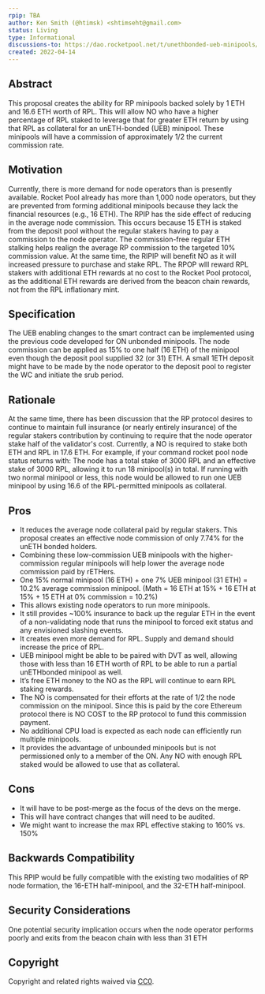 ```yaml
---
rpip: TBA
author: Ken Smith (@htimsk) <shtimseht@gmail.com>
status: Living
type: Informational
discussions-to: https://dao.rocketpool.net/t/unethbonded-ueb-minipools/447 
created: 2022-04-14
---
```

 
## Abstract
This proposal creates the ability for RP minipools backed solely by 1 ETH and 16.6 ETH worth of RPL. This will allow NO who have a higher percentage of RPL staked to leverage that for greater ETH return by using that RPL as collateral for an unETH-bonded (UEB) minipool. These minipools will have a commission of approximately 1/2 the current commission rate.
 
## Motivation
Currently, there is more demand for node operators than is presently available. Rocket Pool already has more than 1,000 node operators, but they are prevented from forming additional minipools because they lack the financial resources (e.g., 16 ETH). The RPIP has the side effect of reducing in the average node commission.  This occurs because 15 ETH is staked from the deposit pool without the regular stakers having to pay a commission to the node operator.  The commission-free regular ETH stalking helps realign the average RP commission to the targeted 10% commission value. 
At the same time, the RIPIP will benefit NO as it will increased pressure to purchase and stake RPL. The RPOP wlll reward RPL stakers with additional ETH rewards at no cost to the Rocket Pool protocol, as the additional ETH rewards are derived from the beacon chain rewards, not from the RPL inflationary mint. 
 
## Specification
The UEB enabling changes to the smart contract can be implemented using the previous code developed for ON unbonded minipools. The node commission can be applied as 15% to one half (16 ETH) of the minipool even though the deposit pool supplied 32 (or 31) ETH. A small 1ETH deposit might have to be made by the node operator to the deposit pool to register the WC and initiate the srub period.
 
## Rationale
At the same time, there has been discussion that the RP protocol desires to continue to maintain full insurance (or nearly entirely insurance) of the regular stakers contribution by continuing to require that the node operator stake half of the validator's cost. Currently, a NO is required to stake both ETH and RPL in 17.6 ETH.
For example, if your command rocket pool node status returns with: The node has a total stake of 3000 RPL and an effective stake of 3000 RPL, allowing it to run 18 minipool(s) in total. If running with two normal minipool or less, this node would be allowed to run one UEB minipool by using 16.6 of the RPL-permitted minipools as collateral.

## Pros

* It reduces the average node collateral paid by regular stakers. This proposal creates an effective node commission of only 7.74% for the unETH bonded holders.
* Combining these low-commission UEB minipools with the higher-commission regular minipools will help lower the average node commission paid by rETHers.
* One 15% normal minipool (16 ETH) + one 7% UEB minipool (31 ETH) = 10.2% average commission minipool. (Math = 16 ETH at 15% + 16 ETH at 15% + 15 ETH at 0% commission = 10.2%)
* This allows existing node operators to run more minipools.
* It still provides ~100% insurance to back up the regular ETH in the event of a non-validating node that runs the minipool to forced exit status and any envisioned slashing events. 
* It creates even more demand for RPL. Supply and demand should increase the price of RPL.
* UEB minipool might be able to be paired with DVT as well, allowing those with less than 16 ETH worth of RPL to be able to run a partial unETHbonded minipool as well.
* It’s free ETH money to the NO as the RPL will continue to earn RPL staking rewards.
* The NO is compensated for their efforts at the rate of 1/2 the node commission on the minipool. Since this is paid by the core Ethereum protocol there is NO COST to the RP protocol to fund this commission payment.
* No additional CPU load is expected as each node can efficiently run multiple minipools.
* It provides the advantage of unbounded minipools but is not permissioned only to a member of the ON. Any NO with enough RPL staked would be allowed to use that as collateral.

## Cons

* It will have to be post-merge as the focus of the devs on the merge.
* This will have contract changes that will need to be audited.
* We might want to increase the max RPL effective staking to 160% vs. 150%
 
## Backwards Compatibility
This RPIP would be fully compatible with the existing two modalities of RP node formation, the 16-ETH half-minipool, and the 32-ETH half-minipool. 
## Security Considerations
One potential security implication occurs when the node operator performs poorly and exits from the beacon chain with less than 31 ETH 
 
## Copyright
Copyright and related rights waived via [CC0](https://creativecommons.org/publicdomain/zero/1.0/).